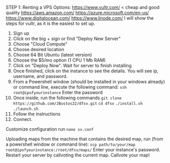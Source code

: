 STEP 1: Renting a VPS
  Options:
  https://www.vultr.com/ < cheap and good quality
  https://aws.amazon.com/
  https://azure.microsoft.com/en-us/
  https://www.digitalocean.com/
  https://www.linode.com/
I will show the steps for vultr, as it is the easiest to set up.
1. Sign up
2. Click on the big + sign or find "Deploy New Server"
3. Choose "Cloud Compute"
4. Choose desired location
5. Choose 64 Bit Ubuntu (latest version)
6. Choose the $5/mo option (1 CPU 1 Mb RAM)
7. Click on "Deploy Now". Wait for server to finish installing
8. Once finished, click on the instance to see the details. You will see ip, username, and password.
9. From a Powershell window (should be installed in your windows already) or command line, execute the following command:
`ssh root@ipofyourinstance`
Enter the password
10. Once inside, run the following commands
`git clone https://github.com/JBustos22/dfsv.git`
`cd dfsv`
`./install.sh`
`./launch.sh`
11. Follow the instructions
12. Connect.

Customize configuration
run `nano sv.conf`

Uploading maps
from the machine that contains the desired map, run (from a powershell window or command line):
`scp path/to/your/map root@ipofyourinstance:/root/dfsv/maps/`
Enter your instance's password.
Restart your server by callvoting the current map.
Callvote your map!
